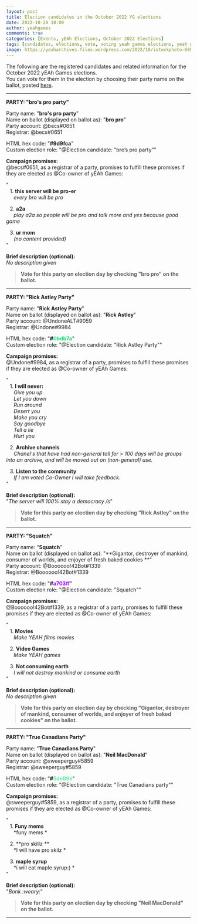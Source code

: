 ```yaml
---
layout: post
title: Election candidates in the October 2022 YG elections
date: 2022-10-20 18:00
author: yeahgames
comments: true
categories: [Events, yEAh Elections, October 2022 Elections]
tags: [candidates, elections, vote, voting yeah games elections, yeah games elections 2022]
image: https://yeaharchives.files.wordpress.com/2022/10/istockphoto-688970380-612x612-1.jpg
---
```

<!-- wp:paragraph -->
<p>The following are the registered candidates and related information for the October 2022 yEAh Games elections. <br>You can vote for them in the election by choosing their party name on the ballot, posted <a href="https://yeaharchives.wordpress.com/2022/10/26/vote-may-2022/">here</a>.</p>
<!-- /wp:paragraph -->

<!-- wp:separator -->
<hr class="wp-block-separator has-alpha-channel-opacity" />
<!-- /wp:separator -->

<!-- wp:paragraph -->
<p><strong>PARTY: "bro's pro party"</strong> </p>
<!-- /wp:paragraph -->

<!-- wp:paragraph -->
<p>Party name: "<strong>bro's pro party</strong>"<br>Name on ballot (displayed on ballot as): "<strong>bro pro</strong>"<br>Party account: @becs#0651<br>Registrar: @becs#0651</p>
<!-- /wp:paragraph -->

<!-- wp:paragraph -->
<p>HTML hex code: "<strong>#9d9fca</strong>"<br>Custom election role: "@Election candidate: "bro’s pro party""</p>
<!-- /wp:paragraph -->

<!-- wp:paragraph -->
<p><strong>Campaign promises:</strong><br>@becs#0651, as a registrar of a party, promises to fulfill these promises if they are elected as @Co-owner of yEAh Games:</p>
<!-- /wp:paragraph -->

<!-- wp:paragraph -->
<p>"<br>⠀1. <strong>this server will be pro-er</strong><br>⠀⠀<em>every bro will be pro</em></p>
<!-- /wp:paragraph -->

<!-- wp:paragraph -->
<p>⠀2. <strong>a2a</strong><br>⠀⠀<em>play a2a so people will be pro and talk more and yes because good game</em></p>
<!-- /wp:paragraph -->

<!-- wp:paragraph -->
<p>⠀3. <strong>ur mom</strong><br>⠀⠀<em>(no content provided)</em><br>"</p>
<!-- /wp:paragraph -->

<!-- wp:paragraph -->
<p><strong>Brief description (optional):</strong><br><em>No description given</em></p>
<!-- /wp:paragraph -->

<!-- wp:quote -->
<blockquote class="wp-block-quote"><!-- wp:paragraph -->
<p><strong>Vote for this party on election day by checking "bro pro" on the ballot.</strong></p>
<!-- /wp:paragraph --></blockquote>
<!-- /wp:quote -->

<!-- wp:separator -->
<hr class="wp-block-separator has-alpha-channel-opacity" />
<!-- /wp:separator -->

<!-- wp:paragraph -->
<p><strong>PARTY: "Rick Astley Party"</strong></p>
<!-- /wp:paragraph -->

<!-- wp:paragraph -->
<p>Party name: "<strong>Rick Astley Party</strong>"<br>Name on ballot (displayed on ballot as): "<strong>Rick Astley</strong>"<br>Party account: @UndoneALT#9059<br>Registrar: @Undone#9984</p>
<!-- /wp:paragraph -->

<!-- wp:paragraph -->
<p>HTML hex code: "<strong>#<mark style="background-color:rgba(0, 0, 0, 0);color:#0bdb7a;" class="has-inline-color">0bdb7a</mark></strong>"<br>Custom election role: "@Election candidate: "Rick Astley Party""</p>
<!-- /wp:paragraph -->

<!-- wp:paragraph -->
<p><strong>Campaign promises:</strong><br>@Undone#9984, as a registrar of a party, promises to fulfill these promises if they are elected as @Co-owner of yEAh Games:</p>
<!-- /wp:paragraph -->

<!-- wp:paragraph -->
<p>"<br>⠀1. <strong>I will never:</strong><br>⠀⠀<em>Give you up</em><br>⠀⠀<em>Let you down</em><br>⠀⠀<em>Run around</em><br>⠀⠀<em>Desert you</em><br>⠀⠀<em>Make you cry</em><br>⠀⠀<em>Say goodbye</em><br>⠀⠀<em>Tell a lie</em><br>⠀⠀<em>Hurt you</em></p>
<!-- /wp:paragraph -->

<!-- wp:paragraph -->
<p>⠀2. <strong>Archive channels</strong><br>⠀⠀<em>Chanel's that have had non-general tall for &gt; 100 days will be groups into an archive, and will be moved out on (non-general) use.</em>⠀</p>
<!-- /wp:paragraph -->

<!-- wp:paragraph -->
<p>⠀3. <strong>Listen to the community</strong><br>⠀⠀<em>If I am voted Co-Owner I will take feedback.</em><br>"</p>
<!-- /wp:paragraph -->

<!-- wp:paragraph -->
<p><strong>Brief description (optional):</strong><br>"<em>The server will 100% stay a democracy /s</em>"</p>
<!-- /wp:paragraph -->

<!-- wp:quote -->
<blockquote class="wp-block-quote"><!-- wp:paragraph -->
<p><strong>Vote for this party on election day by checking "Rick Astley" on the ballot.</strong></p>
<!-- /wp:paragraph --></blockquote>
<!-- /wp:quote -->

<!-- wp:separator -->
<hr class="wp-block-separator has-alpha-channel-opacity" />
<!-- /wp:separator -->

<!-- wp:paragraph -->
<p><strong>PARTY: "Squatch"</strong> </p>
<!-- /wp:paragraph -->

<!-- wp:paragraph -->
<p>Party name: "<strong>Squatch</strong>"<br>Name on ballot (displayed on ballot as): "**Gigantor, destroyer of mankind, consumer of worlds, and enjoyer of fresh baked cookies **"<br>Party account: @Boooooo!42Bot#1339<br>Registrar: @Boooooo!42Bot#1339</p>
<!-- /wp:paragraph -->

<!-- wp:paragraph -->
<p>HTML hex code: "<strong>#<mark style="background-color:rgba(0, 0, 0, 0);color:#a703ff;" class="has-inline-color">a703ff</mark></strong>"<br>Custom election role: "@Election candidate: "Squatch""</p>
<!-- /wp:paragraph -->

<!-- wp:paragraph -->
<p><strong>Campaign promises:</strong><br>@Boooooo!42Bot#1339, as a registrar of a party, promises to fulfill these promises if they are elected as @Co-owner of yEAh Games:</p>
<!-- /wp:paragraph -->

<!-- wp:paragraph -->
<p>"<br>⠀1. <strong>Movies</strong><br>⠀⠀<em>Make YEAH films movies</em></p>
<!-- /wp:paragraph -->

<!-- wp:paragraph -->
<p>⠀2. <strong>Video Games</strong><br>⠀⠀<em>Make YEAH games</em></p>
<!-- /wp:paragraph -->

<!-- wp:paragraph -->
<p>⠀3. <strong>Not consuming earth</strong><br>⠀⠀<em>I will not destroy mankind or consume earth</em><br>"</p>
<!-- /wp:paragraph -->

<!-- wp:paragraph -->
<p><strong>Brief description (optional):</strong><br><em>No description given</em></p>
<!-- /wp:paragraph -->

<!-- wp:quote -->
<blockquote class="wp-block-quote"><!-- wp:paragraph -->
<p><strong>Vote for this party on election day by checking "Gigantor, destroyer of mankind, consumer of worlds, and enjoyer of fresh baked cookies" on the ballot.</strong></p>
<!-- /wp:paragraph --></blockquote>
<!-- /wp:quote -->

<!-- wp:separator -->
<hr class="wp-block-separator has-alpha-channel-opacity" />
<!-- /wp:separator -->

<!-- wp:paragraph -->
<p><strong>PARTY: "True Canadians Party"</strong></p>
<!-- /wp:paragraph -->

<!-- wp:paragraph -->
<p>Party name: "<strong>True Canadians Party</strong>"<br>Name on ballot (displayed on ballot as): "<strong>Neil MacDonald</strong>"<br>Party account: @sweeperguy#5859<br>Registrar: @sweeperguy#5859</p>
<!-- /wp:paragraph -->

<!-- wp:paragraph -->
<p>HTML hex code: "<strong>#<mark style="background-color:rgba(0, 0, 0, 0);color:#5de89e;" class="has-inline-color">5de89e</mark></strong>"<br>Custom election role: "@Election candidate: "True Canadians party""</p>
<!-- /wp:paragraph -->

<!-- wp:paragraph -->
<p><strong>Campaign promises:</strong><br>@sweeperguy#5859, as a registrar of a party, promises to fulfill these promises if they are elected as @Co-owner of yEAh Games:</p>
<!-- /wp:paragraph -->

<!-- wp:paragraph -->
<p>"<br>⠀1. <strong>Funy mems ⠀⠀</strong><br>⠀⠀*funy mems *</p>
<!-- /wp:paragraph -->

<!-- wp:paragraph -->
<p>⠀2. **pro skillz **<br>⠀⠀*I will have pro skilz *⠀</p>
<!-- /wp:paragraph -->

<!-- wp:paragraph -->
<p>⠀3. <strong>maple syrup ⠀</strong><br>⠀⠀*i will eat maple syrup:) *<br>"</p>
<!-- /wp:paragraph -->

<!-- wp:paragraph -->
<p><strong>Brief description (optional):</strong><br>"<em>Bonk :weary:</em>"</p>
<!-- /wp:paragraph -->

<!-- wp:quote -->
<blockquote class="wp-block-quote"><!-- wp:paragraph -->
<p><strong>Vote for this party on election day by checking "Neil MacDonald" on the ballot.</strong></p>
<!-- /wp:paragraph --></blockquote>
<!-- /wp:quote -->

<!-- wp:separator -->
<hr class="wp-block-separator has-alpha-channel-opacity" />
<!-- /wp:separator -->
